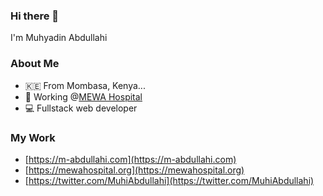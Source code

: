 ### Hi there 👋
I'm Muhyadin Abdullahi

### About Me
- 🇰🇪 From Mombasa, Kenya...
- 🏢 Working @[MEWA Hospital](mewahospital.org)
- 💻 Fullstack web developer


### My Work
- [https://m-abdullahi.com](https://m-abdullahi.com)
- [https://mewahospital.org](https://mewahospital.org)
- [https://twitter.com/MuhiAbdullahi](https://twitter.com/MuhiAbdullahi)

<!--
**M-Abdullahi/M-Abdullahi** is a ✨ _special_ ✨ repository because its `README.md` (this file) appears on your GitHub profile.

Here are some ideas to get you started:

- 🔭 I’m currently working on ...
- 🌱 I’m currently learning ...
- 👯 I’m looking to collaborate on ...
- 🤔 I’m looking for help with ...
- 💬 Ask me about ...
- 📫 How to reach me: ...
- 😄 Pronouns: ...
- ⚡ Fun fact: ...
-->
